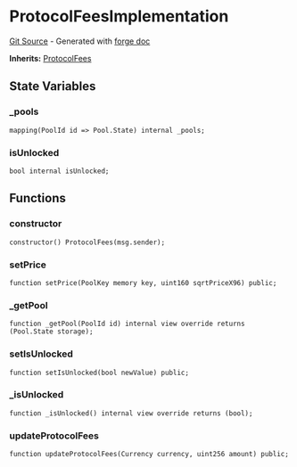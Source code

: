 # ProtocolFeesImplementation
[Git Source](https://github.com/uniswap/v4-core/blob/d4185626c68e29de37023e453623d44cb9c12b51/src/test/ProtocolFeesImplementation.sol) - Generated with [forge doc](https://book.getfoundry.sh/reference/forge/forge-doc)

**Inherits:**
[ProtocolFees](contracts/v4/reference/core/ProtocolFees.md)


## State Variables
### _pools

```solidity
mapping(PoolId id => Pool.State) internal _pools;
```


### isUnlocked

```solidity
bool internal isUnlocked;
```


## Functions
### constructor


```solidity
constructor() ProtocolFees(msg.sender);
```

### setPrice


```solidity
function setPrice(PoolKey memory key, uint160 sqrtPriceX96) public;
```

### _getPool


```solidity
function _getPool(PoolId id) internal view override returns (Pool.State storage);
```

### setIsUnlocked


```solidity
function setIsUnlocked(bool newValue) public;
```

### _isUnlocked


```solidity
function _isUnlocked() internal view override returns (bool);
```

### updateProtocolFees


```solidity
function updateProtocolFees(Currency currency, uint256 amount) public;
```

